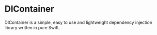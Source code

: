 # DIContainer

DIContainer is a simple, easy to use and lightweight dependency injection library written in pure Swift.

